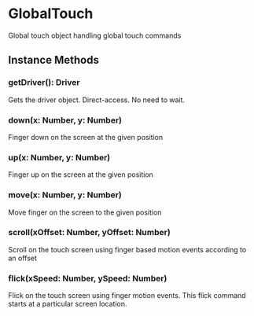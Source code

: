 # GlobalTouch

Global touch object handling global touch commands

## Instance Methods

### getDriver(): Driver

Gets the driver object.
Direct-access. No need to wait.

### down(x: Number, y: Number)

Finger down on the screen at the given position

### up(x: Number, y: Number)

Finger up on the screen at the given position

### move(x: Number, y: Number)

Move finger on the screen to the given position

### scroll(xOffset: Number, yOffset: Number)

Scroll on the touch screen using finger based motion events according to an offset

### flick(xSpeed: Number, ySpeed: Number)

Flick on the touch screen using finger motion events. This flick command starts at a particular screen location.
